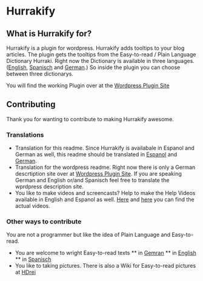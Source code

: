 # Hurrakify #

## What is Hurrakify for? ##


Hurrakify is a plugin for wordpress.
Hurrakify adds tooltips to your blog articles. The plugin gets the tooltips from the Easy-to-read / Plain Language Dictionary Hurraki. Right now the Dictionary is available in three languages. ([English](http://hurraki.org/english/), [Spanisch](http://hurraki.org/espanol) and [German](http://hurraki.de).) So inside the plugin you can choose between three dictionarys. 

You will find the working Plugin over at the [Wordpress Plugin Site](https://wordpress.org/plugins/hurrakify/)

## Contributing ##

Thank you for wanting to contribute to making Hurrakify awesome. 

### Translations ###

* Translation for this readme. Since Hurrakify is availabale in Espanol and German as well, this readme should be translated in [Espanol](https://github.com/Hurraki/Hurrakify/blob/master/READMEES.md) and [German](https://github.com/Hurraki/Hurrakify/blob/master/READMEDE.md). 
* Translation for the wordpress readme. Right now there is only a German descrtiption site over at [Wordpress Plugin Site](https://wordpress.org/plugins/hurrakify/). If you are speaking German and English or/and Spanisch feel free to translate the wprdpress description site.
* You like to make videos and screencasts? Help to make the Help Videos available in English and Espanol as well. [Here](https://www.youtube.com/watch?v=bs9Rs7Yf2Lw) and [here](https://www.youtube.com/watch?v=EHcKjD330nQ) you can find the actual videos.

### Other ways to contribute ###

You are not a programmer but like the idea of Plain Language and Easy-to-read. 

* You are welcome to wright Easy-to-read texts
** in [Gemran](http://hurraki.de)
** in [English](http://hurraki.org/english)
** in [Spanisch](http://hurraki.org/espanol)
* You like to taking pictures. There is also a Wiki for Easy-to-read pictures at [HDrei](http://hdrei.org)



